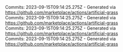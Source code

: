 Commits: 2023-09-15T09:14:25.275Z - Generated via https://github.com/marketplace/actions/artificial-grass
<br>
Commits: 2023-09-15T09:14:25.275Z - Generated via https://github.com/marketplace/actions/artificial-grass
<br>
Commits: 2023-09-15T09:14:25.275Z - Generated via https://github.com/marketplace/actions/artificial-grass
<br>
Commits: 2023-09-15T09:14:25.275Z - Generated via https://github.com/marketplace/actions/artificial-grass
<br>

